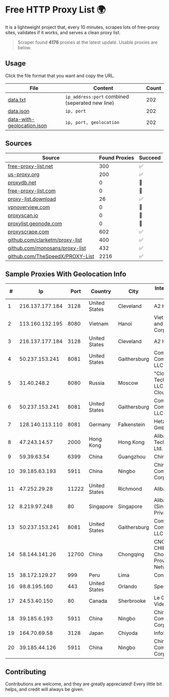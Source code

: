 
# Free HTTP Proxy List 🌍

It is a lightweight project that, every 10 minutes, scrapes lots of free-proxy sites, validates if it works, and serves a clean proxy list.


> Scraper found **4176** proxies at the latest update. Usable proxies are below.

## Usage

Click the file format that you want and copy the URL.


|File|Content|Count|
|----|-------|-----|
|[data.txt](https://raw.githubusercontent.com/themiralay/Proxy-List-World/master/data.txt)|`ip_address:port` combined (seperated new line)|202|
|[data.json](https://raw.githubusercontent.com/themiralay/Proxy-List-World/master/data.json)|`ip, port`|202|
|[data-with-geolocation.json](https://raw.githubusercontent.com/themiralay/Proxy-List-World/master/data-with-geolocation.json)|`ip, port, geolocation`|202|

## Sources

|Source|Found Proxies|Succeed|
|------|-------------|-------|
|[free-proxy-list.net](https://free-proxy-list.net)|300|✅|
|[us-proxy.org](https://www.us-proxy.org)|200|✅|
|[proxydb.net](http://proxydb.net)|0|🚫|
|[free-proxy-list.com](https://free-proxy-list.com/?page=&port=&type%5B%5D=http&type%5B%5D=https&up_time=0&search=Search)|0|🚫|
|[proxy-list.download](https://www.proxy-list.download/HTTP)|26|✅|
|[vpnoverview.com](https://vpnoverview.com/privacy/anonymous-browsing/free-proxy-servers)|0|🚫|
|[proxyscan.io](https://www.proxyscan.io)|0|🚫|
|[proxylist.geonode.com](https://proxylist.geonode.com/api/proxy-list?limit=300&page=1&sort_by=lastChecked&sort_type=desc&protocols=http,https)|0|🚫|
|[proxyscrape.com](https://api.proxyscrape.com/v2/?request=displayproxies&protocol=http&timeout=10000&country=all&ssl=all&anonymity=all)|602|✅|
|[github.com/clarketm/proxy-list](https://raw.githubusercontent.com/clarketm/proxy-list/master/proxy-list-raw.txt)|400|✅|
|[github.com/monosans/proxy-list](https://raw.githubusercontent.com/monosans/proxy-list/main/proxies/http.txt)|432|✅|
|[github.com/TheSpeedX/PROXY-List](https://raw.githubusercontent.com/TheSpeedX/PROXY-List/master/http.txt)|2216|✅|


## Sample Proxies With Geolocation Info

|#|Ip|Port|Country|City|Internet Service Provider|
|-|--|----|-------|----|-------------------------|
|1|216.137.177.184|3128|United States|Cleveland|A2 Hosting, Inc.|
|2|113.160.132.195|8080|Vietnam|Hanoi|VietNam Post and Telecom Corporation|
|3|216.137.177.184|3128|United States|Cleveland|A2 Hosting, Inc.|
|4|50.237.153.241|8081|United States|Gaithersburg|Comcast Cable Communications, LLC|
|5|31.40.248.2|8080|Russia|Moscow|"Cloud Technologies" LLC trading as Cloud.ru|
|6|50.237.153.241|8081|United States|Gaithersburg|Comcast Cable Communications, LLC|
|7|128.140.113.110|8081|Germany|Falkenstein|Hetzner Online GmbH|
|8|47.243.14.57|2000|Hong Kong|Hong Kong|Alibaba (US) Technology Co., Ltd.|
|9|59.39.63.54|6399|China|Guangzhou|Chinanet|
|10|39.185.63.193|5911|China|Ningbo|China Mobile Communications Corporation|
|11|47.252.29.28|11222|United States|Richmond|Alibaba.com LLC|
|12|8.219.97.248|80|Singapore|Singapore|Alibaba Cloud (Singapore) Private Limited|
|13|50.237.153.241|8081|United States|Gaithersburg|Comcast Cable Communications, LLC|
|14|58.144.141.26|12700|China|Chongqing|CNC Group CHINA169 Chongqing Province Network|
|15|38.172.129.27|999|Peru|Lima|Conex TV E.I.R.L.|
|16|98.8.195.160|443|United States|Orlando|Spectrum|
|17|24.53.40.150|80|Canada|Sherbrooke|Le Groupe Videotron Ltee|
|18|39.185.6.193|5911|China|Ningbo|China Mobile Communications Corporation|
|19|164.70.69.58|3128|Japan|Chiyoda|InfoSphere|
|20|39.185.44.126|5911|China|Ningbo|China Mobile Communications Corporation|



## Contributing

Contributions are welcome, and they are greatly appreciated! Every
little bit helps, and credit will always be given.

